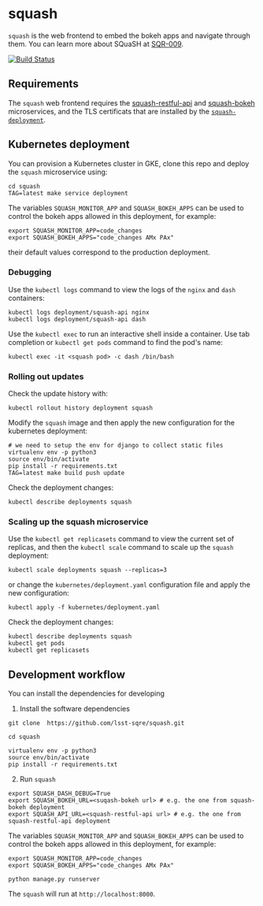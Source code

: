 # squash

`squash` is the web frontend to embed the bokeh apps and navigate through them. You can learn more about SQuaSH at [SQR-009](https://sqr-009.lsst.io).

[![Build Status](https://travis-ci.org/lsst-sqre/squash.svg?branch=master)](https://travis-ci.org/lsst-sqre/squash)

## Requirements

The `squash` web frontend requires the [squash-restful-api](https://github.com/lsst-sqre/squash-restful-api) and [squash-bokeh](https://github.com/lsst-sqre/squash-bokeh) microservices, and the TLS certificats that are installed by the
[`squash-deployment`](https://github.com/lsst-sqre/squash-deployment).

## Kubernetes deployment

You can provision a Kubernetes cluster in GKE, clone this repo and deploy the `squash` microservice using:

```
cd squash
TAG=latest make service deployment
```

The variables `SQUASH_MONITOR_APP` and `SQUASH_BOKEH_APPS` can be used to control the bokeh apps allowed in this
deployment, for example:

```
export SQUASH_MONITOR_APP=code_changes
export SQUASH_BOKEH_APPS="code_changes AMx PAx"
```

their default values correspond to the production deployment.

### Debugging

Use the `kubectl logs` command to view the logs of the `nginx` and `dash` containers:

```
kubectl logs deployment/squash-api nginx
kubectl logs deployment/squash-api dash
```

Use the `kubectl exec` to run an interactive shell inside a container. Use tab completion or `kubectl get pods` command
to find the pod's name:


```
kubectl exec -it <squash pod> -c dash /bin/bash
```

### Rolling out updates

Check the update history with:

```
kubectl rollout history deployment squash
```

Modify the `squash` image and then apply the new configuration for the kubernetes deployment:

```
# we need to setup the env for django to collect static files
virtualenv env -p python3
source env/bin/activate
pip install -r requirements.txt
TAG=latest make build push update
```

Check the deployment changes:
```
kubectl describe deployments squash
```

### Scaling up the squash microservice

Use the `kubectl get replicasets` command to view the current set of replicas, and then the `kubectl scale` command
to scale up the `squash` deployment:

```
kubectl scale deployments squash --replicas=3
```

or change the `kubernetes/deployment.yaml` configuration file and apply the new configuration:

```
kubectl apply -f kubernetes/deployment.yaml
```

Check the deployment changes:

```
kubectl describe deployments squash
kubectl get pods
kubectl get replicasets
```

## Development workflow

You can install the dependencies for developing

1. Install the software dependencies
```
git clone  https://github.com/lsst-sqre/squash.git

cd squash

virtualenv env -p python3
source env/bin/activate
pip install -r requirements.txt
```

2. Run `squash`

```
export SQUASH_DASH_DEBUG=True
export SQUASH_BOKEH_URL=<suqash-bokeh url> # e.g. the one from squash-bokeh deployment
export SQUASH_API_URL=<squash-restful-api url> # e.g. the one from squash-restful-api deployment
```
The variables `SQUASH_MONITOR_APP` and `SQUASH_BOKEH_APPS` can be used to control the bokeh apps allowed in this
deployment, for example:

```
export SQUASH_MONITOR_APP=code_changes
export SQUASH_BOKEH_APPS="code_changes AMx PAx"

python manage.py runserver
```

The `squash` will run at `http://localhost:8000`.
